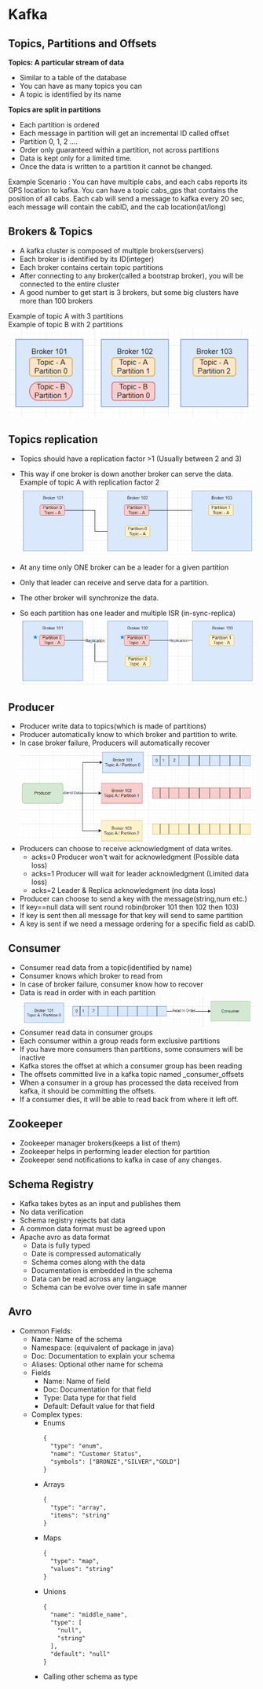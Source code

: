 # Kafka

## Topics, Partitions and Offsets

**Topics: A particular stream of data**

* Similar to a table of the database
* You can have as many topics you can
* A topic is identified by its name

**Topics are split in partitions**

* Each partition is ordered
* Each message in partition will get an incremental ID called offset
* Partition 0, 1, 2 ....
* Order only guaranteed within a partition, not across partitions
* Data is kept only for a limited time.
* Once the data is written to a partition it cannot be changed.

Example Scenario :
You can have multiple cabs, and each cabs reports its GPS location to kafka. You can have a topic cabs_gps that contains
the position of all cabs. Each cab will send a message to kafka every 20 sec, each message will contain the cabID, and
the cab location(lat/long)

## Brokers & Topics

* A kafka cluster is composed of multiple brokers(servers)
* Each broker is identified by its ID(integer)
* Each broker contains certain topic partitions
* After connecting to any broker(called a bootstrap broker), you will be connected to the entire cluster
* A good number to get start is 3 brokers, but some big clusters have more than 100 brokers

Example of topic A with 3 partitions   
Example of topic B with 2 partitions   
![img.png](Docs/broker.png)

## Topics replication

* Topics should have a replication factor >1 (Usually between 2 and 3)
* This way if one broker is down another broker can serve the data. Example of topic A with replication factor 2
  ![img.png](Docs/replication.png)

* At any time only ONE broker can be a leader for a given partition
* Only that leader can receive and serve data for a partition.
* The other broker will synchronize the data.
* So each partition has one leader and multiple ISR (in-sync-replica)
  ![img.png](Docs/replica_leader.png)

## Producer

* Producer write data to topics(which is made of partitions)
* Producer automatically know to which broker and partition to write.
* In case broker failure, Producers will automatically recover
  ![img.png](Docs/producer.png)
* Producers can choose to receive acknowledgment of data writes.
    * acks=0 Producer won't wait for acknowledgment (Possible data loss)
    * acks=1 Producer will wait for leader acknowledgment (Limited data loss)
    * acks=2 Leader & Replica acknowledgment (no data loss)
* Producer can choose to send a key with the message(string,num etc.)
* If key==null data will sent round robin(broker 101 then 102 then 103)
* If key is sent then all message for that key will send to same partition
* A key is sent if we need a message ordering for a specific field as cabID.

## Consumer

* Consumer read data from a topic(identified by name)
* Consumer knows which broker to read from
* In case of broker failure, consumer know how to recover
* Data is read in order with in each partition
  ![img.png](Docs/consumer.png)
* Consumer read data in consumer groups
* Each consumer within a group reads form exclusive partitions
* If you have more consumers than partitions, some consumers will be inactive
* Kafka stores the offset at which a consumer group has been reading
* The offsets committed live in a kafka topic named _consumer_offsets
* When a consumer in a group has processed the data received from kafka, it should be committing the offsets.
* If a consumer dies, it will be able to read back from where it left off.

## Zookeeper

* Zookeeper manager brokers(keeps a list of them)
* Zookeeper helps in performing leader election for partition
* Zookeeper send notifications to kafka in case of any changes.

## Schema Registry

* Kafka takes bytes as an input and publishes them
* No data verification
* Schema registry rejects bat data
* A common data format must be agreed upon
* Apache avro as data format
    * Data is fully typed
    * Date is compressed automatically
    * Schema comes along with the data
    * Documentation is embedded in the schema
    * Data can be read across any language
    * Schema can be evolve over time in safe manner

## Avro

* Common Fields:
    * Name: Name of the schema
    * Namespace: (equivalent of package in java)
    * Doc: Documentation to explain your schema
    * Aliases: Optional other name for schema
    * Fields
        * Name: Name of field
        * Doc: Documentation for that field
        * Type: Data type for that field
        * Default: Default value for that field
    * Complex types:
        * Enums
          ```avroschema
          {
            "type": "enum",
            "name": "Customer Status",
            "symbols": ["BRONZE","SILVER","GOLD"]
          }
          ```
        * Arrays
          ```avroschema
          {
            "type": "array",
            "items": "string"
          }
          ```
        * Maps
          ```avroschema
          {
            "type": "map",
            "values": "string"
          }
          ```
        * Unions
          ```avroschema
          {
            "name": "middle_name",
            "type": [
              "null",
              "string"
            ],
            "default": "null"
          }
          ```
        * Calling other schema as type